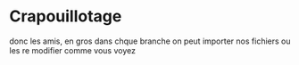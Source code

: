 # Crapouillotage
donc les amis, en gros dans chque branche on peut importer nos fichiers ou les re modifier comme vous voyez

